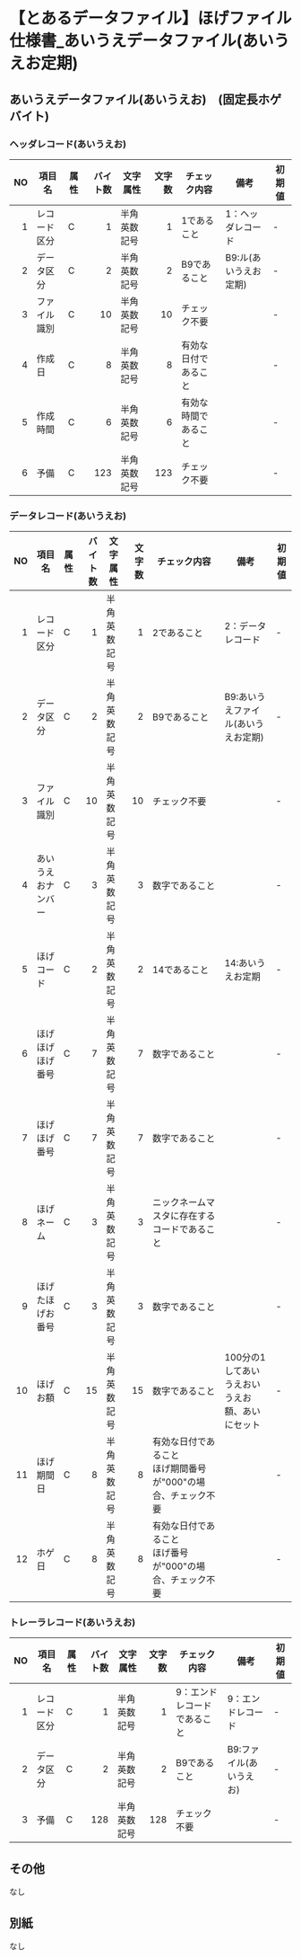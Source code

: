 

# 【とあるデータファイル】ほげファイル仕様書_あいうえデータファイル(あいうえお定期)
## あいうえデータファイル(あいうえお)　(固定長ホゲバイト)
### ヘッダレコード(あいうえお)

|NO|項目名|属性|バイト数|文字属性|文字数|チェック内容|備考|初期値|
|---:|---|---|---:|---|---:|---|---|---|
|1|レコード区分|C|1|半角英数記号|1|1であること|1：ヘッダレコード|-|
|2|データ区分|C|2|半角英数記号|2|B9であること|B9:ル(あいうえお定期)|-|
|3|ファイル識別|C|10|半角英数記号|10|チェック不要||-|
|4|作成日|C|8|半角英数記号|8|有効な日付であること||-|
|5|作成時間|C|6|半角英数記号|6|有効な時間であること||-|
|6|予備|C|123|半角英数記号|123|チェック不要||-|

### データレコード(あいうえお)
|NO|項目名|属性|バイト数|文字属性|文字数|チェック内容|備考|初期値|
|---:|---|---|---:|---|---:|---|---|---|
|1|レコード区分|C|1|半角英数記号|1|2であること|2：データレコード|-|
|2|データ区分|C|2|半角英数記号|2|B9であること|B9:あいうえファイル(あいうえお定期)|-|
|3|ファイル識別|C|10|半角英数記号|10|チェック不要||-|
|4|あいうえおナンバー|C|3|半角英数記号|3|数字であること||-|
|5|ほげコード|C|2|半角英数記号|2|14であること|14:あいうえお定期|-|
|6|ほげほげほげ番号|C|7|半角英数記号|7|数字であること||-|
|7|ほげほげ番号|C|7|半角英数記号|7|数字であること||-|
|8|ほげネーム|C|3|半角英数記号|3|ニックネームマスタに存在するコードであること||-|
|9|ほげたほげお番号|C|3|半角英数記号|3|数字であること||-|
|10|ほげお額|C|15|半角英数記号|15|数字であること|100分の1してあいうえおいうえお額、あいにセット|-|
|11|ほげ期間日|C|8|半角英数記号|8|有効な日付であること<br>ほげ期間番号が"000"の場合、チェック不要||-|
|12|ホゲ日|C|8|半角英数記号|8|有効な日付であること<br>ほげ番号が"000"の場合、チェック不要||-|


### トレーラレコード(あいうえお)
|NO|項目名|属性|バイト数|文字属性|文字数|チェック内容|備考|初期値|
|---:|---|---|---:|---|---:|---|---|---|
|1|レコード区分|C|1|半角英数記号|1|9：エンドレコードであること|9：エンドレコード|-|
|2|データ区分|C|2|半角英数記号|2|B9であること|B9:ファイル(あいうえお)|-|
|3|予備|C|128|半角英数記号|128|チェック不要||-|

## その他
なし

## 別紙
なし
